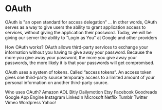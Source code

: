 # OAuth

OAuth is "an open standard for access delegation" ... In other words, OAuth serves as a way to give users the ability to grant application access to services, without giving the application their password. Today, we will be giving our server the ability to "Login as You" at Google and other providers

How OAuth works?
OAuth allows third-party services to exchange your information without you having to give away your password. Because the more you give away your password, the more you give away your passwords, the more likely it is that your passwords will get compromised.

OAuth uses a system of tokens. Called “access tokens”. An access token gives one third-party source temporary access to a limited amount of your personal information on another third-party source.

Who uses OAuth?
Amazon AOL Bitly Dailymotion Etsy Facebook Goodreads Google App Engine Instagram LinkedIn Microsoft Netflix Tumblr Twitter Vimeo Wordpress Yahoo!